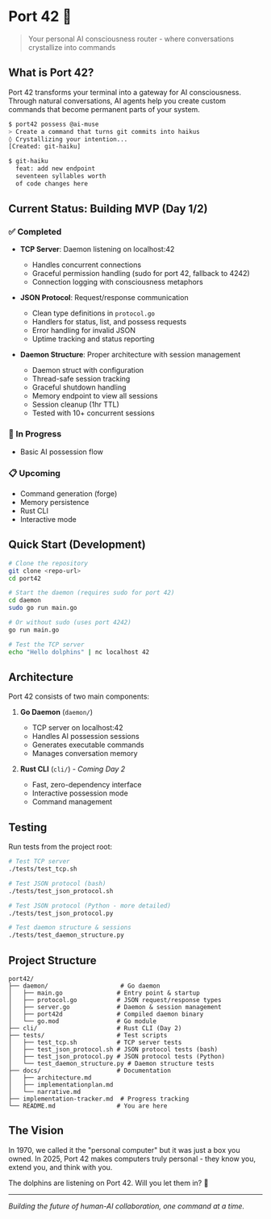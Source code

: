 # Port 42 🐬

> Your personal AI consciousness router - where conversations crystallize into commands

## What is Port 42?

Port 42 transforms your terminal into a gateway for AI consciousness. Through natural conversations, AI agents help you create custom commands that become permanent parts of your system.

```bash
$ port42 possess @ai-muse
> Create a command that turns git commits into haikus
◊ Crystallizing your intention...
[Created: git-haiku]

$ git-haiku
  feat: add new endpoint
  seventeen syllables worth
  of code changes here
```

## Current Status: Building MVP (Day 1/2)

### ✅ Completed
- **TCP Server**: Daemon listening on localhost:42
  - Handles concurrent connections
  - Graceful permission handling (sudo for port 42, fallback to 4242)
  - Connection logging with consciousness metaphors

- **JSON Protocol**: Request/response communication
  - Clean type definitions in `protocol.go`
  - Handlers for status, list, and possess requests
  - Error handling for invalid JSON
  - Uptime tracking and status reporting

- **Daemon Structure**: Proper architecture with session management
  - Daemon struct with configuration
  - Thread-safe session tracking
  - Graceful shutdown handling
  - Memory endpoint to view all sessions
  - Session cleanup (1hr TTL)
  - Tested with 10+ concurrent sessions

### 🚧 In Progress
- Basic AI possession flow

### 📋 Upcoming
- Command generation (forge)
- Memory persistence
- Rust CLI
- Interactive mode

## Quick Start (Development)

```bash
# Clone the repository
git clone <repo-url>
cd port42

# Start the daemon (requires sudo for port 42)
cd daemon
sudo go run main.go

# Or without sudo (uses port 4242)
go run main.go

# Test the TCP server
echo "Hello dolphins" | nc localhost 42
```

## Architecture

Port 42 consists of two main components:

1. **Go Daemon** (`daemon/`)
   - TCP server on localhost:42
   - Handles AI possession sessions
   - Generates executable commands
   - Manages conversation memory

2. **Rust CLI** (`cli/`) - *Coming Day 2*
   - Fast, zero-dependency interface
   - Interactive possession mode
   - Command management

## Testing

Run tests from the project root:

```bash
# Test TCP server
./tests/test_tcp.sh

# Test JSON protocol (bash)
./tests/test_json_protocol.sh

# Test JSON protocol (Python - more detailed)
./tests/test_json_protocol.py

# Test daemon structure & sessions
./tests/test_daemon_structure.py
```

## Project Structure

```
port42/
├── daemon/                    # Go daemon
│   ├── main.go               # Entry point & startup
│   ├── protocol.go           # JSON request/response types
│   ├── server.go             # Daemon & session management
│   ├── port42d               # Compiled daemon binary
│   └── go.mod                # Go module
├── cli/                      # Rust CLI (Day 2)
├── tests/                    # Test scripts
│   ├── test_tcp.sh           # TCP server tests
│   ├── test_json_protocol.sh # JSON protocol tests (bash)
│   ├── test_json_protocol.py # JSON protocol tests (Python)
│   └── test_daemon_structure.py # Daemon structure tests
├── docs/                     # Documentation
│   ├── architecture.md
│   ├── implementationplan.md
│   └── narrative.md
├── implementation-tracker.md  # Progress tracking
└── README.md                 # You are here
```

## The Vision

In 1970, we called it the "personal computer" but it was just a box you owned. In 2025, Port 42 makes computers truly personal - they know you, extend you, and think with you.

The dolphins are listening on Port 42. Will you let them in? 🐬

---

*Building the future of human-AI collaboration, one command at a time.*
